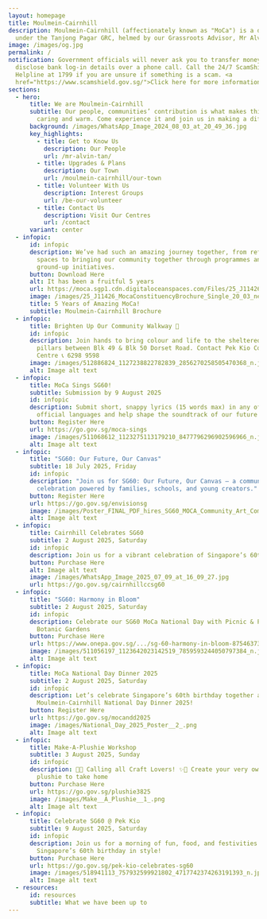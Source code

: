```yaml
---
layout: homepage
title: Moulmein-Cairnhill
description: Moulmein-Cairnhill (affectionately known as "MoCa") is a division
  under the Tanjong Pagar GRC, helmed by our Grassroots Advisor, Mr Alvin Tan.
image: /images/og.jpg
permalink: /
notification: Government officials will never ask you to transfer money or
  disclose bank log-in details over a phone call. Call the 24/7 ScamShield
  Helpline at 1799 if you are unsure if something is a scam. <a
  href="https://www.scamshield.gov.sg/">Click here for more information</a>
sections:
  - hero:
      title: We are Moulmein-Cairnhill
      subtitle: Our people, communities’ contribution is what makes this town special,
        caring and warm. Come experience it and join us in making a difference.
      background: /images/WhatsApp_Image_2024_08_03_at_20_49_36.jpg
      key_highlights:
        - title: Get to Know Us
          description: Our People
          url: /mr-alvin-tan/
        - title: Upgrades & Plans
          description: Our Town
          url: /moulmein-cairnhill/our-town
        - title: Volunteer With Us
          description: Interest Groups
          url: /be-our-volunteer
        - title: Contact Us
          description: Visit Our Centres
          url: /contact
      variant: center
  - infopic:
      id: infopic
      description: We’ve had such an amazing journey together, from refreshing our
        spaces to bringing our community together through programmes and
        ground-up initiatives.
      button: Download Here
      alt: It has been a fruitful 5 years
      url: https://moca.sgp1.cdn.digitaloceanspaces.com/Files/25_J11426_MocaConstituencyBrochure_Single_20_03.pdf
      image: /images/25_J11426_MocaConstituencyBrochure_Single_20_03_new.jpg
      title: 5 Years of Amazing MoCa!
      subtitle: Moulmein-Cairnhill Brochure
  - infopic:
      title: Brighten Up Our Community Walkway 🌈
      id: infopic
      description: Join hands to bring colour and life to the sheltered walkway
        pillars between Blk 49 & Blk 50 Dorset Road. Contact Pek Kio Community
        Centre 📞 6298 9598
      image: /images/512886824_1127238822782839_2856270258505470368_n.jpg
      alt: Image alt text
  - infopic:
      title: MoCa Sings SG60!
      subtitle: Submission by 9 August 2025
      id: infopic
      description: Submit short, snappy lyrics (15 words max) in any of Singapore’s
        official languages and help shape the soundtrack of our future
      button: Register Here
      url: https://go.gov.sg/moca-sings
      image: /images/511068612_1123275113179210_8477796296902596966_n.jpg
      alt: Image alt text
  - infopic:
      title: "SG60: Our Future, Our Canvas"
      subtitle: 18 July 2025, Friday
      id: infopic
      description: "Join us for SG60: Our Future, Our Canvas – a community-led
        celebration powered by families, schools, and young creators."
      button: Register Here
      url: https://go.gov.sg/envisionsg
      image: /images/Poster_FINAL_PDF_hires_SG60_MOCA_Community_Art_Competition_page_0001.jpg
      alt: Image alt text
  - infopic:
      title: Cairnhill Celebrates SG60
      subtitle: 2 August 2025, Saturday
      id: infopic
      description: Join us for a vibrant celebration of Singapore’s 60th National Day!
      button: Purchase Here
      alt: Image alt text
      image: /images/WhatsApp_Image_2025_07_09_at_16_09_27.jpg
      url: https://go.gov.sg/cairnhillccsg60
  - infopic:
      title: "SG60: Harmony in Bloom"
      subtitle: 2 August 2025, Saturday
      id: infopic
      description: Celebrate our SG60 MoCa National Day with Picnic & Performances @
        Botanic Gardens
      button: Purchase Here
      url: https://www.onepa.gov.sg/.../sg-60-harmony-in-bloom-87546373
      image: /images/511056197_1123642023142519_7859593244050797384_n.jpg
      alt: Image alt text
  - infopic:
      title: MoCa National Day Dinner 2025
      subtitle: 2 August 2025, Saturday
      id: infopic
      description: Let’s celebrate Singapore’s 60th birthday together at the
        Moulmein-Cairnhill National Day Dinner 2025!
      button: Register Here
      url: https://go.gov.sg/mocandd2025
      image: /images/National_Day_2025_Poster__2_.png
      alt: Image alt text
  - infopic:
      title: Make-A-Plushie Workshop
      subtitle: 3 August 2025, Sunday
      id: infopic
      description: 🧸✨ Calling all Craft Lovers! ✨🧸 Create your very own adorable
        plushie to take home
      button: Purchase Here
      url: https://go.gov.sg/plushie3825
      image: /images/Make__A_Plushie__1_.png
      alt: Image alt text
  - infopic:
      title: Celebrate SG60 @ Pek Kio
      subtitle: 9 August 2025, Saturday
      id: infopic
      description: Join us for a morning of fun, food, and festivities as we celebrate
        Singapore’s 60th birthday in style!
      button: Purchase Here
      url: https://go.gov.sg/pek-kio-celebrates-sg60
      image: /images/518941113_757932599921802_4717742374263191393_n.jpg
      alt: Image alt text
  - resources:
      id: resources
      subtitle: What we have been up to
---
```

